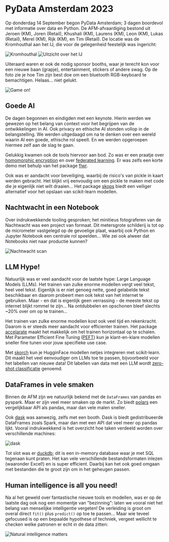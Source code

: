 # PyData Amsterdam 2023

Op donderdag 14 September begon PyData Amsterdam; 3 dagen boordevol met informatie over data en Python. De AFM-afvaardiging bestond uit Jeroen (KM), Joren (Retail), Khushali (KM), Laurens (KM), Leon (KM), Lukas (Retail), Merel (KM), Rijk (KM), en Tim (Retail). De locatie was de Kromhouthal aan het IJ, die voor de gelegenheid feestelijk was ingericht:

![Kromhouthal](gfx/kromhouthal.jpg)
![Uitzicht over het IJ](gfx/terras.jpg)

Uiteraard waren er ook de nodig sponsor booths, waar je terecht kon voor een nieuwe baan (grapje), entertainment, stickers of andere swag. Op de foto zie je hoe Tim zijn best doe om een bluetooth RGB-keyboard te bemachtigen. Helaas... niet gelukt.

![Game on!](gfx/game_on.jpg)

## Goede AI

De dagen begonnen en eindigden met een keynote. Hierin werden we gewezen op het belang van context voor het begrijpen van de ontwikkelingen in AI. Ook privacy en ethische AI stonden vollop in de belangstelling. We werden uitgedaagd om na te denken over een wereld waarin AI een goede, ethische rol speelt. En we werden opgeroepen hiermee zelf aan de slag te gaan.

Gelukkig kwamen ook de tools hiervoor aan bod. Zo was er een praatje over [homomorphic encryption](https://en.wikipedia.org/wiki/Homomorphic_encryption) en over [federated learning](https://en.wikipedia.org/wiki/Federated_learning). Er was zelfs een korte demo met behulp van het package [flwr](https://flower.dev/docs/framework/how-to-install-flower.html).

Ook was er aandacht voor beveiliging, waarbij de risico's van pickle in kaart werden gebracht. Het blijkt vrij eenvoudig om een pickle te maken met code die je eigenlijk niet wilt draaien... Het package [skops](https://github.com/skops-dev/skops) biedt een veiliger alternatief voor het opslaan van scikit-learn modellen.

## Nachtwacht in een Notebook

Over indrukwekkende tooling gesproken; het minitieus fotograferen van de Nachtwacht was een project van formaat. Dit metersgrote schilderij is tot op de micrometer vastgelegd op de gevoelige plaat, waarbij ook Python en Jupyter Notebook een centrale rol speelden... Wie zei ook alweer dat Notebooks niet naar productie kunnen?

![Nachtwacht scan](gfx/full_size/nachtwacht_notebook.jpg)

## LLM Hype!

Natuurlijk was er veel aandacht voor de laatste hype: Large Language Models (LLMs). Het trainen van zulke enorme modellen vergt veel tekst, heel veel tekst. Eigenlijk is er niet genoeg nette, goed gelabelde tekst beschikbaar en daarom probeert men ook tekst van het internet te gebruiken. Maar - en dat is eigenlijk geen verrassing - de meeste tekst op internet blijkt rommel te zijn... Na ontdubbelen en opschonen bleef slechts ~20% over om op te trainen...

Het trainen van zulke enorme modellen kost ook veel tijd en rekenkracht. Daarom is er steeds meer aandacht voor efficienter trainen. Het package [accelarate](https://pypi.org/project/accelerate/) maakt het makkelijk om het trainen horizontaal op te schalen. Met Parameter Efficient Fine Tuning ([PEFT](https://huggingface.co/docs/peft/index)) kun je klant-en-klare modellen sneller fine tunen voor jouw specifieke use case.

Met [skorch](https://skorch.readthedocs.io/en/stable/) kun je HugginFace modellen netjes integreren met scikit-learn. Dit maakt het veel eenvoudiger om LLMs toe te passen, bijvoorbeeld voor het labellen van nieuwe data! Dit labellen van data met een LLM wordt [zero-shot classificatie](https://skorch.readthedocs.io/en/latest/user/LLM.html#getting-started-with-zero-shot-classification) genoemd.

## DataFrames in vele smaken

Binnen de AFM zijn we natuurlijk bekend met de `DataFrames` van pandas en pyspark. Maar er zijn veel meer smaken op de markt. Zo biedt [polars](https://www.pola.rs/) een vergelijkbaar API als pandas, maar dan vele malen sneller.

Ook [dask](https://www.dask.org/) was aanwezig, zelfs met een booth. Dask is biedt gedistribueerde DataFrames zoals Spark, maar dan met een API dat veel meer op pandas lijkt. Vooral indrukwekkend is het overzicht hoe taken verdeeld worden over verschillende machines:

![dask](gfx/dask_dashboard.png)

Tot slot was er [duckdb](https://duckdb.org/); dit is een in-memory database waar je met SQL tegenaan kunt praten. Het kan vele verschillende bestandsformaten inlezen (waaronder Excel!) en is super efficient. Daarbij kan het ook goed omgaan met bestanden die te groot zijn om in het geheugen passen.

## Human intelligence is all you need!

Na al het geweld over fantastische nieuwe tools en modellen, was er op de laatste dag ook nog een momentje van "bezinning": laten we vooral niet het belang van menselijke intelligentie vergeten! De verleiding is groot om overal direct `fit()` plus `predict()` op toe te passen... Maar wie teveel gefocused is op een bepaalde hypothese of techniek, vergeet wellicht te checken welke patronen er echt in de data zitten:

![Natural intelligence matters](gfx/natural_intelligence.jpg)
